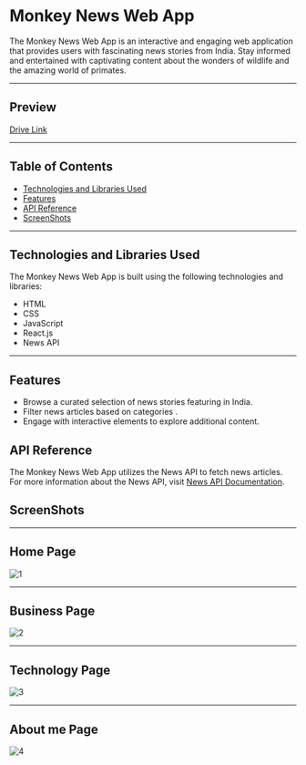 # Monkey News Web App

The Monkey News Web App is an interactive and engaging web application that provides users with fascinating news stories from India. Stay informed and entertained with captivating content about the wonders of wildlife and the amazing world of primates.

<hr> 

## Preview 

[Drive Link](https://drive.google.com/file/d/1mGfLbRZ7WpoGSISYSJ5h3RXz8Ku8-cHx/view?usp=sharing)

<hr> 

## Table of Contents

- [Technologies and Libraries Used](#technologies-and-libraries-used)
- [Features](#features)
- [API Reference](#api-reference)
- [ScreenShots](#screenshots )

<hr> 

## Technologies and Libraries Used

The Monkey News Web App is built using the following technologies and libraries:

- HTML
- CSS
- JavaScript
- React.js
- News API

<hr> 

## Features

- Browse a curated selection of news stories featuring in India.
- Filter news articles based on categories .
- Engage with interactive elements to explore additional content.

## API Reference

The Monkey News Web App utilizes the News API to fetch news articles. For more information about the News API, visit [News API Documentation](https://newsapi.org/docs).


## ScreenShots 
<hr>

## Home Page
![1](https://github.com/RahulGupta77/Monkey-News-Web-App/assets/63935255/0400a47f-7871-42b0-ab46-90d1367321bb)
<hr> 

## Business Page
![2](https://github.com/RahulGupta77/Monkey-News-Web-App/assets/63935255/db06ff8a-7f53-49e2-ad53-cd0ee1ed3fe2)
<hr> 

## Technology Page
![3](https://github.com/RahulGupta77/Monkey-News-Web-App/assets/63935255/946f9ea2-04a1-4209-970f-4d1d6e0a80eb)
<hr>

## About me Page
![4](https://github.com/RahulGupta77/Monkey-News-Web-App/assets/63935255/fc188746-ea76-4a41-9786-0791d1d48a71)



